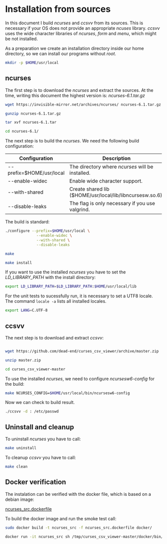 # Installation from sources

In this document I build *ncurses* and *ccsvv* from its sources. This is necessary if your OS does not
provide an appropriate *ncuses* library. *ccsvv* uses the wide character libraries of *ncurses*, *form*
and *menu*, which might be not installed.

As a preparation we create an installation directory inside our home directory, so we can install our
programs without *root*.

```bash
mkdir -p $HOME/usr/local
```

## ncurses

The first step is to download the *ncurses* and extract the sources. At the time, writing this
document the highest version is: *ncurses-6.1.tar.gz*

```bash
wget https://invisible-mirror.net/archives/ncurses/ ncurses-6.1.tar.gz

gunzip ncurses-6.1.tar.gz

tar xvf ncurses-6.1.tar

cd ncurses-6.1/
```

The next step is to build the *ncurses*. We need the following build configuration:

Configuration                                 |Description
------------------------                      |-----------
--prefix=$HOME/usr/local                      |The directory where *ncurses* will be installed.
--enable-widec                                |Enable wide character support.
--with-shared                                 |Create shared lib ($HOME/usr/local/lib/libncursesw.so.6).
--disable-leaks                               |The flag is only necessary if you use valgrind.

The build is standard:

```bash
./configure --prefix=$HOME/usr/local \
              --enable-widec \
              --with-shared \
              --disable-leaks

make

make install
```

If you want to use the installed *ncurses* you have to set the *LD_LIBRARY_PATH* with
the install directory:

```bash
export LD_LIBRARY_PATH=$LD_LIBRARY_PATH:$HOME/usr/local/lib
```

For the unit tests to sucessfully run, it is necessary to set a UTF8 locale. The command
`locale -a` lists all installed locales.

```bash
export LANG=C.UTF-8
```

## ccsvv

The next step is to download and extract *ccsvv*:

```bash

wget https://github.com/dead-end/curses_csv_viewer/archive/master.zip

unzip master.zip

cd curses_csv_viewer-master
```

To use the installed *ncurses*, we need to configure *ncursesw6-config* for the build:

```bash
make NCURSES_CONFIG=$HOME/usr/local/bin/ncursesw6-config
```

Now we can check to build result.

```bash
./ccsvv -d : /etc/passwd
```

## Uninstall and cleanup

To uninstall *ncurses* you have to call:

```bash
make uninstall
```

To cleanup *ccsvv* you have to call:

```bash
make clean
```

## Docker verification

The instalation can be verified with the docker file, which is based on a debian image:

[ncurses_src.dockerfile](docker/ncurses_src.dockerfile)

To build the docker image and run the smoke test call:

```bash
sudo docker build -t ncurses_src -f ncurses_src.dockerfile docker/

docker run -it ncurses_src sh /tmp/curses_csv_viewer-master/docker/bin/test_run.sh
```